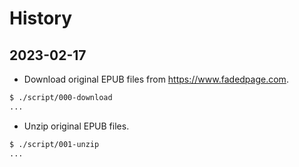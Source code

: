 # History

## 2023-02-17

* Download original EPUB files from https://www.fadedpage.com.

```bash
$ ./script/000-download
...
```

* Unzip original EPUB files.

```bash
$ ./script/001-unzip
...
```
